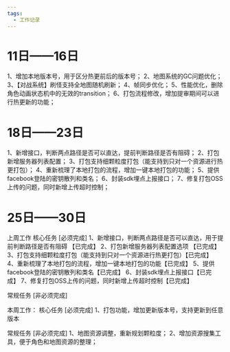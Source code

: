 ```yaml
---
tags:
  - 工作记录
---
```

# 11日——16日
1、增加本地版本号，用于区分热更前后的版本号；
2、地图系统的GC问题优化；
3、【对战系统】刷怪支持全地图随机刷新；
4、帧同步优化；
5、性能优化，删除角色动画状态机中的无效的transition；
6、打包流程修改，增加提审期间可以进行热更新的功能；

# 18日——23日
1、新增接口，判断两点路径是否可以直达，提前判断路径是否有阻碍；
2、打包新增服务器列表配置；
3、打包支持细颗粒度打包（能支持到只对一个资源进行热更打包）；
4、重新梳理了本地打包的流程，增加一键本地打包的功能；
5、提供facebook登陆的密钥散列和类名；
6、封装sdk埋点上报接口；
7、修复打包OSS上传的问题，同时新增上传超时控制；

# 25日——30日

上周工作
核心任务 [必须完成]
1、新增接口，判断两点路径是否可以直达，用于提前判断路径是否有阻碍 【已完成】
2、打包新增服务器列表配置选项 【已完成】
3、打包支持细颗粒度打包（能支持到只对一个资源进行热更打包）【已完成】
4、重新梳理了本地打包的流程，增加一键本地打包的功能【已完成】
5、提供facebook登陆的密钥散列和类名【已完成】
6、封装sdk埋点上报接口【已完成】
7、修复打包OSS上传的问题，同时新增上传超时控制【已完成】

常规任务 [非必须完成]


本周工作：
核心任务 [必须完成]
1、打包功能，增加更新版本号，支持更新到任意版本 

常规任务 [非必须完成]
1、地图资源调整，重新规划颗粒度；
2、增加资源搜集工具，便于角色和地图资源的整理；